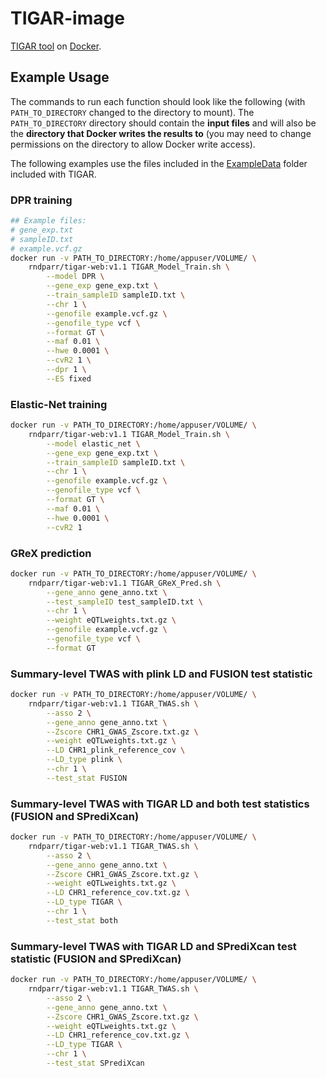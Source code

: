 # TIGAR-image
[TIGAR tool](https://github.com/yanglab-emory/TIGAR) on [Docker](https://hub.docker.com/repository/docker/rndparr/tigar-web/general). 


## Example Usage

The commands to run each function should look like the following (with `PATH_TO_DIRECTORY` changed to the directory to mount). The `PATH_TO_DIRECTORY` directory  should contain the **input files** and will also be the **directory that Docker writes the results to** (you may need to change permissions on the directory to allow Docker write access).

The following examples use the files included in the [ExampleData](https://github.com/yanglab-emory/TIGAR/tree/master/ExampleData) folder included with TIGAR.

### DPR training
```bash
## Example files:
# gene_exp.txt
# sampleID.txt 
# example.vcf.gz
docker run -v PATH_TO_DIRECTORY:/home/appuser/VOLUME/ \
	rndparr/tigar-web:v1.1 TIGAR_Model_Train.sh \
		--model DPR \
		--gene_exp gene_exp.txt \
		--train_sampleID sampleID.txt \
		--chr 1 \
		--genofile example.vcf.gz \
		--genofile_type vcf \
		--format GT \
		--maf 0.01 \
		--hwe 0.0001 \
		--cvR2 1 \
		--dpr 1 \
		--ES fixed
```

### Elastic-Net training
```bash
docker run -v PATH_TO_DIRECTORY:/home/appuser/VOLUME/ \
	rndparr/tigar-web:v1.1 TIGAR_Model_Train.sh \
		--model elastic_net \
		--gene_exp gene_exp.txt \
		--train_sampleID sampleID.txt \
		--chr 1 \
		--genofile example.vcf.gz \
		--genofile_type vcf \
		--format GT \
		--maf 0.01 \
		--hwe 0.0001 \
		--cvR2 1
```

### GReX prediction
```bash
docker run -v PATH_TO_DIRECTORY:/home/appuser/VOLUME/ \
	rndparr/tigar-web:v1.1 TIGAR_GReX_Pred.sh \
		--gene_anno gene_anno.txt \
		--test_sampleID test_sampleID.txt \
		--chr 1 \
		--weight eQTLweights.txt.gz \
		--genofile example.vcf.gz \
		--genofile_type vcf \
		--format GT
```

### Summary-level TWAS with plink LD and FUSION test statistic
```bash
docker run -v PATH_TO_DIRECTORY:/home/appuser/VOLUME/ \
	rndparr/tigar-web:v1.1 TIGAR_TWAS.sh \
		--asso 2 \
		--gene_anno gene_anno.txt \
		--Zscore CHR1_GWAS_Zscore.txt.gz \
		--weight eQTLweights.txt.gz \
		--LD CHR1_plink_reference_cov \
		--LD_type plink \
		--chr 1 \
		--test_stat FUSION
```

### Summary-level TWAS with TIGAR LD and both test statistics (FUSION and SPrediXcan)
```bash
docker run -v PATH_TO_DIRECTORY:/home/appuser/VOLUME/ \
	rndparr/tigar-web:v1.1 TIGAR_TWAS.sh \
		--asso 2 \
		--gene_anno gene_anno.txt \
		--Zscore CHR1_GWAS_Zscore.txt.gz \
		--weight eQTLweights.txt.gz \
		--LD CHR1_reference_cov.txt.gz \
		--LD_type TIGAR \
		--chr 1 \
		--test_stat both
```

### Summary-level TWAS with TIGAR LD and SPrediXcan test statistic (FUSION and SPrediXcan)
```bash
docker run -v PATH_TO_DIRECTORY:/home/appuser/VOLUME/ \
	rndparr/tigar-web:v1.1 TIGAR_TWAS.sh \
		--asso 2 \
		--gene_anno gene_anno.txt \
		--Zscore CHR1_GWAS_Zscore.txt.gz \
		--weight eQTLweights.txt.gz \
		--LD CHR1_reference_cov.txt.gz \
		--LD_type TIGAR \
		--chr 1 \
		--test_stat SPrediXcan
```
